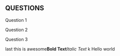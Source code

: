 ## QUESTIONS
Question 1
<question source="individual-question-01" />

Question 2

<question source="individual-question-02" />

Question 3

<grouped-questions source="cloud-computing-01" />

last
this is awesome**Bold Text***Italic Text*
k
Hello world